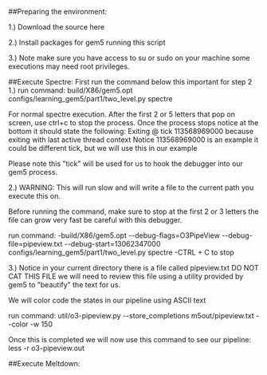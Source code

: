 ##Preparing the environment:

1.) Download the source here

2.) Install packages for gem5 running this script

3.) Note make sure you have access to su or sudo on your machine some executions may need root privileges.

##Execute Spectre: First run the command below this important for step 2 1.) run command: build/X86/gem5.opt configs/learning_gem5/part1/two_level.py spectre

For normal spectre execution. After the first 2 or 5 letters that pop on screen, use ctrl+c to stop the process. Once the process stops notice at the bottom it should state the following: Exiting @ tick 113568969000 because exiting with last active thread context Notice 113568969000 is an example it could be different tick, but we will use this in our example

Please note this "tick" will be used for us to hook the debugger into our gem5 process.

2.) WARNING: This will run slow and will write a file to the current path you execute this on.

Before running the command, make sure to stop at the first 2 or 3 letters the file can grow very fast be careful with this debugger.

run command: -build/X86/gem5.opt --debug-flags=O3PipeView --debug-file=pipeview.txt --debug-start=13062347000 configs/learning_gem5/part1/two_level.py spectre -CTRL + C to stop

3.) Notice in your current directory there is a file called pipeview.txt DO NOT CAT THIS FILE we will need to review this file using a utility provided by gem5 to "beautify" the text for us.

We will color code the states in our pipeline using ASCII text

run command: util/o3-pipeview.py --store_completions m5out/pipeview.txt --color -w 150

Once this is completed we will now use this command to see our pipeline: less -r o3-pipeview.out

##Execute Meltdown:
